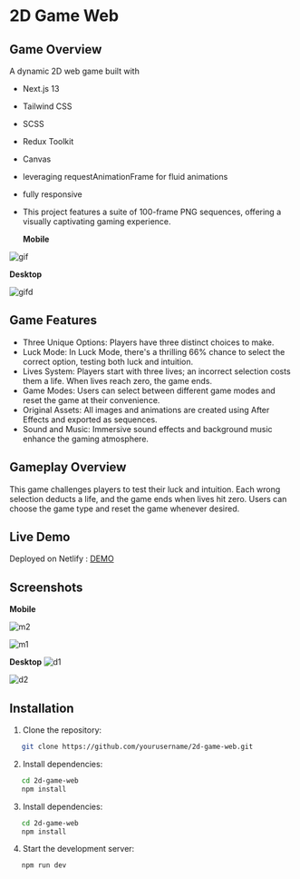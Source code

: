 # 2D Game Web

## Game Overview

A dynamic 2D web game built with
- Next.js 13
- Tailwind CSS
- SCSS
- Redux Toolkit
- Canvas
- leveraging requestAnimationFrame for fluid animations
- fully responsive
- This project features a suite of 100-frame PNG sequences, offering a visually captivating gaming experience.

  **Mobile**

![gif](https://github.com/Sky-De/the_sixth_sense/assets/79264045/27380eb4-5450-4423-8196-5e882541ff52)

**Desktop**

![gifd](https://github.com/Sky-De/the_sixth_sense/assets/79264045/bd841a98-8a01-46d3-a806-757b8d893993)

## Game Features

- Three Unique Options: Players have three distinct choices to make.
- Luck Mode: In Luck Mode, there's a thrilling 66% chance to select the correct option, testing both luck and intuition.
- Lives System: Players start with three lives; an incorrect selection costs them a life. When lives reach zero, the game ends.
- Game Modes: Users can select between different game modes and reset the game at their convenience.
- Original Assets: All images and animations are created using After Effects and exported as sequences.
- Sound and Music: Immersive sound effects and background music enhance the gaming atmosphere.

## Gameplay Overview

This game challenges players to test their luck and intuition. Each wrong selection deducts a life, and the game ends when lives hit zero. Users can choose the game type and reset the game whenever desired.

## Live Demo
Deployed on Netlify : [DEMO](https://2d-free-game-skyde.netlify.app/)

## Screenshots

**Mobile**

![m2](https://github.com/Sky-De/the_sixth_sense/assets/79264045/53e12f28-bb51-4d34-9142-e3bfd359c7f2)

![m1](https://github.com/Sky-De/the_sixth_sense/assets/79264045/49252596-6ae0-4e31-a517-caa0f86e1a6f)



**Desktop**
![d1](https://github.com/Sky-De/the_sixth_sense/assets/79264045/4c320f82-7169-4a89-95eb-8aeaf0727bb3)

![d2](https://github.com/Sky-De/the_sixth_sense/assets/79264045/df7ccfd3-69f0-4541-8f5f-443f1719fd22)


## Installation

1. Clone the repository:
```bash
   git clone https://github.com/yourusername/2d-game-web.git
```

2. Install dependencies:
```bash
   cd 2d-game-web
   npm install
```
3. Install dependencies:
```bash
   cd 2d-game-web
   npm install
```
4. Start the development server:
```bash
   npm run dev
```
